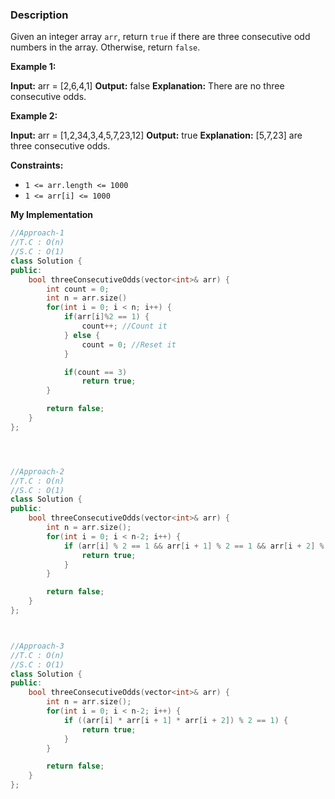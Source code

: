 ### Description

Given an integer array `arr`, return `true` if there are three consecutive odd numbers in the array. Otherwise, return `false`.

**Example 1:**

**Input:** arr = [2,6,4,1]
**Output:** false
**Explanation:** There are no three consecutive odds.

**Example 2:**

**Input:** arr = [1,2,34,3,4,5,7,23,12]
**Output:** true
**Explanation:** [5,7,23] are three consecutive odds.

**Constraints:**

- `1 <= arr.length <= 1000`
- `1 <= arr[i] <= 1000`

**My Implementation**

```cpp
//Approach-1
//T.C : O(n)
//S.C : O(1)
class Solution {
public:
    bool threeConsecutiveOdds(vector<int>& arr) {
        int count = 0;
        int n = arr.size()
        for(int i = 0; i < n; i++) {
            if(arr[i]%2 == 1) {
                count++; //Count it
            } else {
                count = 0; //Reset it
            }

            if(count == 3)
                return true;
        }

        return false;
    }
};




//Approach-2
//T.C : O(n)
//S.C : O(1)
class Solution {
public:
    bool threeConsecutiveOdds(vector<int>& arr) {
        int n = arr.size();
        for(int i = 0; i < n-2; i++) {
            if (arr[i] % 2 == 1 && arr[i + 1] % 2 == 1 && arr[i + 2] % 2 == 1) {
                return true;
            }
        }

        return false;
    }
};



//Approach-3
//T.C : O(n)
//S.C : O(1)
class Solution {
public:
    bool threeConsecutiveOdds(vector<int>& arr) {
        int n = arr.size();
        for(int i = 0; i < n-2; i++) {
            if ((arr[i] * arr[i + 1] * arr[i + 2]) % 2 == 1) {
                return true;
            }
        }

        return false;
    }
};

```


